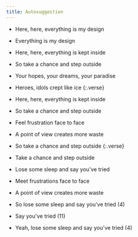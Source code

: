 ```yaml
---
title: Autosuggestion
---
```

- Here, here, everything is my design
- Everything is my design
- Here, here, everything is kept inside
- So take a chance and step outside
- Your hopes, your dreams, your paradise
- Heroes, idols crept like ice
{:.verse}

- Here, here, everything is kept inside
- So take a chance and step outside
- Feel frustration face to face
- A point of view creates more waste
- So take a chance and step outside
{:.verse}

- Take a chance and step outside
- Lose some sleep and say you've tried
- Meet frustrations face to face
- A point of view creates more waste
- So lose some sleep
and say you've tried (4)
- Say you've tried (11)
- Yeah, lose some sleep
and say you've tried (4)



